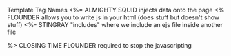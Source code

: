 Template Tag Names
<%= ALMIGHTY SQUID injects data onto the page
<% FLOUNDER allows you to write js in your html (does stuff but doesn't show stuff)
<%- STINGRAY "includes" where we include an ejs file inside another file

%> CLOSING TIME FLOUNDER required to stop the javascripting 